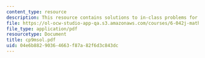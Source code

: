 ```yaml
---
content_type: resource
description: This resource contains solutions to in-class problems for week 9, monday.
file: https://ol-ocw-studio-app-qa.s3.amazonaws.com/courses/6-042j-mathematics-for-computer-science-fall-2005/04e6b88290364663f87a82f6d3c843dc_cp9msol.pdf
file_type: application/pdf
resourcetype: Document
title: cp9msol.pdf
uid: 04e6b882-9036-4663-f87a-82f6d3c843dc
---
```

